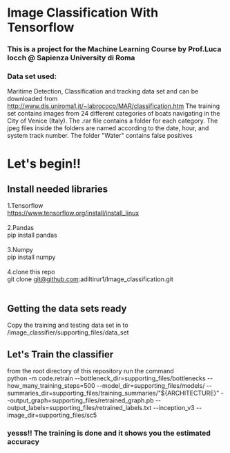 # Image Classification With Tensorflow

### This is a project for the Machine Learning Course by Prof.Luca Iocch @ Sapienza University di Roma

### Data set used:
Maritime Detection, Classification and tracking data set and can be downloaded from
http://www.dis.uniroma1.it/~labrococo/MAR/classification.htm
The training set contains images from 24 different categories of boats navigating in the City of Venice (Italy). The .rar file contains a folder for each category. The jpeg files inside the folders are named according to the date, hour, and system track number. The folder "Water" contains false positives

# Let's begin!!

## Install needed libraries
1.Tensorflow<br />
https://www.tensorflow.org/install/install_linux<br /><br />
2.Pandas<br />
pip install pandas <br /><br />
3.Numpy<br />
pip install numpy<br /><br />
4.clone this repo<br />
git clone git@github.com:adiltirur1/Image_classification.git<br /><br />

## Getting the data sets ready
Copy the training and testing data set in to <br />
/image_classifier/supporting_files/data_set <br />

## Let's Train the classifier 

from the root directory of this repository run the command <br />
python -m code.retrain   --bottleneck_dir=supporting_files/bottlenecks   --how_many_training_steps=500   --model_dir=supporting_files/models/   --summaries_dir=supporting_files/training_summaries/"${ARCHITECTURE}"   --output_graph=supporting_files/retrained_graph.pb   --output_labels=supporting_files/retrained_labels.txt   --inception_v3   --image_dir=supporting_files/sc5 <br />

### yesss!! The training is done and it shows you the estimated accuracy
